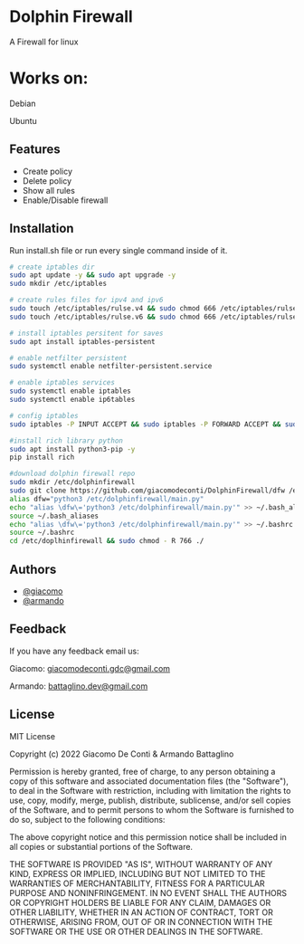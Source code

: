 
# Dolphin Firewall

A Firewall for linux

# Works on:

Debian

Ubuntu

## Features

- Create policy
- Delete policy
- Show all rules
- Enable/Disable firewall


## Installation

Run install.sh file or run every single command inside of it.

```bash
# create iptables dir
sudo apt update -y && sudo apt upgrade -y
sudo mkdir /etc/iptables 

# create rules files for ipv4 and ipv6
sudo touch /etc/iptables/rulse.v4 && sudo chmod 666 /etc/iptables/rulse.v4 
sudo touch /etc/iptables/rulse.v6 && sudo chmod 666 /etc/iptables/rulse.v6

# install iptables persitent for saves
sudo apt install iptables-persistent

# enable netfilter persistent
sudo systemctl enable netfilter-persistent.service

# enable iptables services
sudo systemctl enable iptables
sudo systemctl enable ip6tables

# config iptables
sudo iptables -P INPUT ACCEPT && sudo iptables -P FORWARD ACCEPT && sudo iptables -P OUTPUT ACCEPT && sudo iptables -F

#install rich library python
sudo apt install python3-pip -y
pip install rich

#download dolphin firewall repo
sudo mkdir /etc/dolphinfirewall
sudo git clone https://github.com/giacomodeconti/DolphinFirewall/dfw /etc/dolphinfirewall
alias dfw="python3 /etc/dolphinfirewall/main.py"
echo "alias \dfw\='python3 /etc/dolphinfirewall/main.py'" >> ~/.bash_aliases
source ~/.bash_aliases
echo "alias \dfw\='python3 /etc/dolphinfirewall/main.py'" >> ~/.bashrc
source ~/.bashrc
cd /etc/doplhinfirewall && sudo chmod - R 766 ./
```








## Authors

- [@giacomo](https://github.com/giacomodeconti)
- [@armando](https://github.com/ArmandoBattaglino)


## Feedback

If you have any feedback email us:

Giacomo: giacomodeconti.gdc@gmail.com

Armando: battaglino.dev@gmail.com


## License

MIT License

Copyright (c) 2022 Giacomo De Conti & Armando Battaglino

Permission is hereby granted, free of charge, to any person obtaining a copy
of this software and associated documentation files (the "Software"), to deal
in the Software with restriction, including with limitation the rights
to use, copy, modify, merge, publish, distribute, sublicense, and/or sell
copies of the Software, and to permit persons to whom the Software is
furnished to do so, subject to the following conditions:

The above copyright notice and this permission notice shall be included in all
copies or substantial portions of the Software.

THE SOFTWARE IS PROVIDED "AS IS", WITHOUT WARRANTY OF ANY KIND, EXPRESS OR
IMPLIED, INCLUDING BUT NOT LIMITED TO THE WARRANTIES OF MERCHANTABILITY,
FITNESS FOR A PARTICULAR PURPOSE AND NONINFRINGEMENT. IN NO EVENT SHALL THE
AUTHORS OR COPYRIGHT HOLDERS BE LIABLE FOR ANY CLAIM, DAMAGES OR OTHER
LIABILITY, WHETHER IN AN ACTION OF CONTRACT, TORT OR OTHERWISE, ARISING FROM,
OUT OF OR IN CONNECTION WITH THE SOFTWARE OR THE USE OR OTHER DEALINGS IN THE
SOFTWARE.

